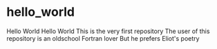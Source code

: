 # hello_world
Hello World Hello World
This is the very first repository
The user of this repository is an oldschool Fortran lover
But he prefers Eliot's poetry
